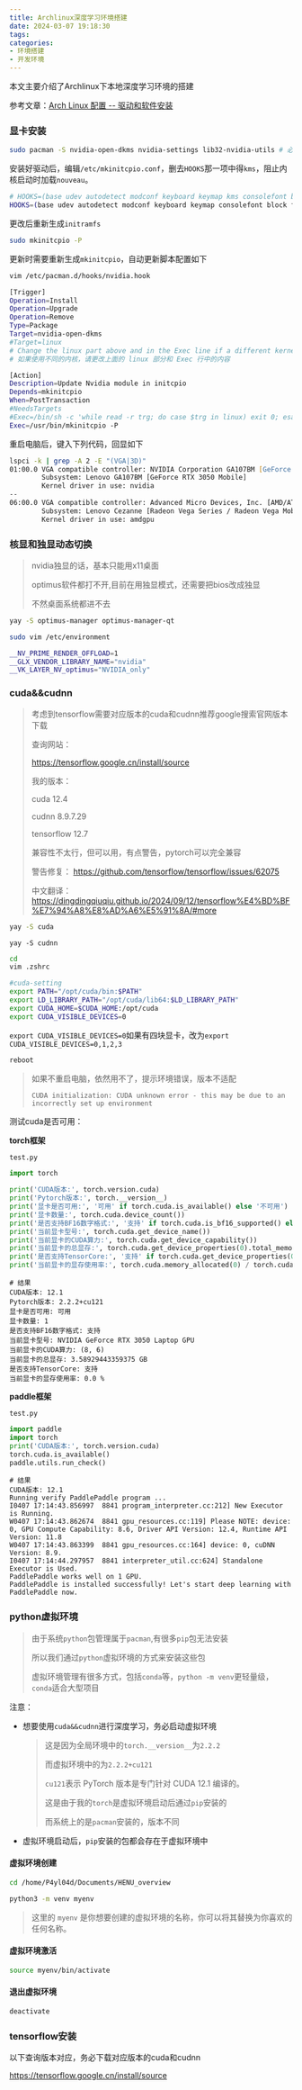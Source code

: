 ```yaml
---
title: Archlinux深度学习环境搭建
date: 2024-03-07 19:18:30
tags:
categories: 
- 环境搭建
- 开发环境
---
```


本文主要介绍了Archlinux下本地深度学习环境的搭建

<!--more-->

参考文章：[Arch Linux 配置 -- 驱动和软件安装](https://xland.cyou/p/arch-linux-configuration-driver-and-software/)

### 显卡安装

```bash
sudo pacman -S nvidia-open-dkms nvidia-settings lib32-nvidia-utils # 必须安装
```

安装好驱动后，编辑`/etc/mkinitcpio.conf`，删去`HOOKS`那一项中得`kms`，阻止内核启动时加载`nouveau`。

```zsh
# HOOKS=(base udev autodetect modconf keyboard keymap kms consolefont block filesystems fsck)  # 更改前
HOOKS=(base udev autodetect modconf keyboard keymap consolefont block filesystems fsck)  # 更改后
```

更改后重新生成`initramfs`

```zsh
sudo mkinitcpio -P
```

更新时需要重新生成`mkinitcpio`，自动更新脚本配置如下

```zsh
vim /etc/pacman.d/hooks/nvidia.hook
```

```zsh
[Trigger]
Operation=Install
Operation=Upgrade
Operation=Remove
Type=Package
Target=nvidia-open-dkms
#Target=linux
# Change the linux part above and in the Exec line if a different kernel is used
# 如果使用不同的内核，请更改上面的 linux 部分和 Exec 行中的内容

[Action]
Description=Update Nvidia module in initcpio
Depends=mkinitcpio
When=PostTransaction
#NeedsTargets
#Exec=/bin/sh -c 'while read -r trg; do case $trg in linux) exit 0; esac; done; /usr/bin/mkinitcpio -P'
Exec=/usr/bin/mkinitcpio -P
```

重启电脑后，键入下列代码，回显如下

```zsh
lspci -k | grep -A 2 -E "(VGA|3D)"
01:00.0 VGA compatible controller: NVIDIA Corporation GA107BM [GeForce RTX 3050 Mobile] (rev a1)
        Subsystem: Lenovo GA107BM [GeForce RTX 3050 Mobile]
        Kernel driver in use: nvidia
--
06:00.0 VGA compatible controller: Advanced Micro Devices, Inc. [AMD/ATI] Cezanne [Radeon Vega Series / Radeon Vega Mobile Series] (rev c5)
        Subsystem: Lenovo Cezanne [Radeon Vega Series / Radeon Vega Mobile Series]
        Kernel driver in use: amdgpu
```

### 核显和独显动态切换

> nvidia独显的话，基本只能用x11桌面
>
> optimus软件都打不开,目前在用独显模式，还需要把bios改成独显
>
> 不然桌面系统都进不去

```zsh
yay -S optimus-manager optimus-manager-qt
```

```zsh
sudo vim /etc/environment
```

```bash
__NV_PRIME_RENDER_OFFLOAD=1
__GLX_VENDOR_LIBRARY_NAME="nvidia"
__VK_LAYER_NV_optimus="NVIDIA_only"
```

### cuda&&cudnn

> 考虑到tensorflow需要对应版本的cuda和cudnn推荐google搜索官网版本下载
>
> 查询网站：
>
> https://tensorflow.google.cn/install/source
>
> 我的版本：
>
> cuda 12.4
>
> cudnn  8.9.7.29
>
> tensorflow 12.7
>
> 兼容性不太行，但可以用，有点警告，pytorch可以完全兼容
>
> 警告修复：
> https://github.com/tensorflow/tensorflow/issues/62075
>
> 中文翻译：
> https://dingdingqiuqiu.github.io/2024/09/12/tensorflow%E4%BD%BF%E7%94%A8%E8%AD%A6%E5%91%8A/#more

```zsh
yay -S cuda
```

```
yay -S cudnn
```

```zsh
cd 
vim .zshrc
```

```zsh
#cuda-setting
export PATH="/opt/cuda/bin:$PATH"
export LD_LIBRARY_PATH="/opt/cuda/lib64:$LD_LIBRARY_PATH"
export CUDA_HOME=$CUDA_HOME:/opt/cuda
export CUDA_VISIBLE_DEVICES=0
```

`export CUDA_VISIBLE_DEVICES=0`如果有四块显卡，改为`export CUDA_VISIBLE_DEVICES=0,1,2,3`

```zsh
reboot
```

> 如果不重启电脑，依然用不了，提示环境错误，版本不适配
>
> `CUDA initialization: CUDA unknown error - this may be due to an incorrectly set up environment`

测试cuda是否可用：

**torch框架**

```zsh
test.py
```

```python
import torch

print('CUDA版本:', torch.version.cuda)
print('Pytorch版本:', torch.__version__)
print('显卡是否可用:', '可用' if torch.cuda.is_available() else '不可用')
print('显卡数量:', torch.cuda.device_count())
print('是否支持BF16数字格式:', '支持' if torch.cuda.is_bf16_supported() else '不支持')
print('当前显卡型号:', torch.cuda.get_device_name())
print('当前显卡的CUDA算力:', torch.cuda.get_device_capability())
print('当前显卡的总显存:', torch.cuda.get_device_properties(0).total_memory / 1024 / 1024 / 1024, 'GB')
print('是否支持TensorCore:', '支持' if torch.cuda.get_device_properties(0).major >= 7 else '不支持')
print('当前显卡的显存使用率:', torch.cuda.memory_allocated(0) / torch.cuda.get_device_properties(0).total_memory * 100, '%')
```

```
# 结果
CUDA版本: 12.1
Pytorch版本: 2.2.2+cu121
显卡是否可用: 可用
显卡数量: 1
是否支持BF16数字格式: 支持
当前显卡型号: NVIDIA GeForce RTX 3050 Laptop GPU
当前显卡的CUDA算力: (8, 6)
当前显卡的总显存: 3.58929443359375 GB
是否支持TensorCore: 支持
当前显卡的显存使用率: 0.0 %
```

**paddle框架**

```
test.py
```

```python
import paddle
import torch
print('CUDA版本:', torch.version.cuda)
torch.cuda.is_available()
paddle.utils.run_check()
```

```
# 结果
CUDA版本: 12.1
Running verify PaddlePaddle program ... 
I0407 17:14:43.856997  8841 program_interpreter.cc:212] New Executor is Running.
W0407 17:14:43.862674  8841 gpu_resources.cc:119] Please NOTE: device: 0, GPU Compute Capability: 8.6, Driver API Version: 12.4, Runtime API Version: 11.8
W0407 17:14:43.863399  8841 gpu_resources.cc:164] device: 0, cuDNN Version: 8.9.
I0407 17:14:44.297957  8841 interpreter_util.cc:624] Standalone Executor is Used.
PaddlePaddle works well on 1 GPU.
PaddlePaddle is installed successfully! Let's start deep learning with PaddlePaddle now.
```

### python虚拟环境

> 由于系统`python`包管理属于`pacman`,有很多`pip`包无法安装
>
> 所以我们通过`python`虚拟环境的方式来安装这些包	
>
> 虚拟环境管理有很多方式，包括`conda`等，`python -m venv`更轻量级，`conda`适合大型项目

注意：

- 想要使用`cuda&&cudnn`进行深度学习，务必启动虚拟环境

  >这是因为全局环境中的`torch.__version__`为`2.2.2`
  >
  >而虚拟环境中的为`2.2.2+cu121`
  >
  >`cu121`表示 PyTorch 版本是专门针对 CUDA 12.1 编译的。
  >
  >这是由于我的`torch`是虚拟环境启动后通过`pip`安装的
  >
  >而系统上的是`pacman`安装的，版本不同

- 虚拟环境启动后，`pip`安装的包都会存在于虚拟环境中

#### 虚拟环境创建

```zsh
cd /home/P4yl04d/Documents/HENU_overview
```

```zsh
python3 -m venv myenv
```

> 这里的 `myenv` 是你想要创建的虚拟环境的名称，你可以将其替换为你喜欢的任何名称。

#### 虚拟环境激活

```zsh
source myenv/bin/activate
```

#### 退出虚拟环境

```zsh
deactivate
```

### tensorflow安装

以下查询版本对应，务必下载对应版本的cuda和cudnn

https://tensorflow.google.cn/install/source
